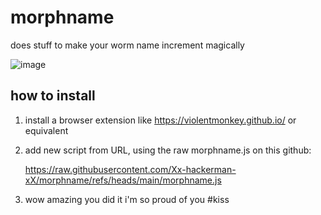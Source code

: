 # morphname
does stuff to make your worm name increment magically

![image](https://github.com/user-attachments/assets/ea3558b8-5afe-4a94-8ec4-b65d909d57ce)

## how to install

1. install a browser extension like https://violentmonkey.github.io/ or equivalent
2. add new script from URL, using the raw morphname.js on this github:
   
   https://raw.githubusercontent.com/Xx-hackerman-xX/morphname/refs/heads/main/morphname.js
4. wow amazing you did it i'm so proud of you #kiss
